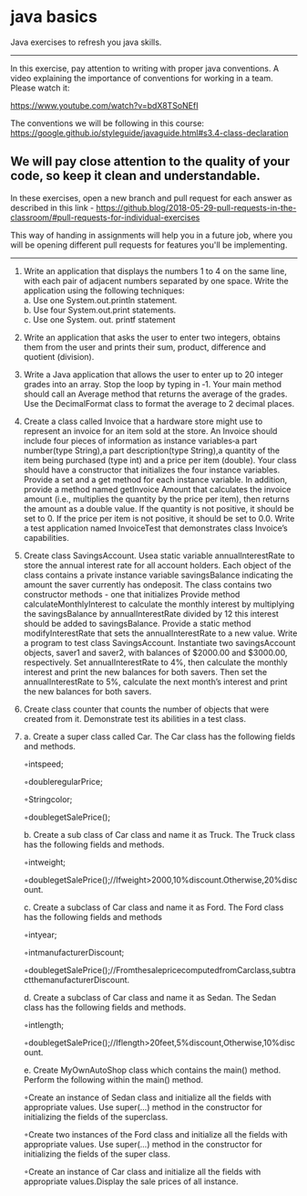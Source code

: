 # java basics
Java exercises to refresh you java skills.

------------------------------------------------------------------------------------------------------------------------
In this exercise, pay attention to writing with proper java conventions.
A video explaining the importance of conventions for working in a team. Please watch it:

https://www.youtube.com/watch?v=bdX8TSoNEfI

The conventions we will be following in this course:
https://google.github.io/styleguide/javaguide.html#s3.4-class-declaration

We will pay close attention to the quality of your code, so keep it clean and understandable.
------------------------------------------------------------------------------------------------------------------------

In these exercises, open a new branch and pull request for each answer as described in this link - 
https://github.blog/2018-05-29-pull-requests-in-the-classroom/#pull-requests-for-individual-exercises

This way of handing in assignments will help you in a future job, where you will be opening different pull requests for 
features you'll be implementing.

------------------------------------------------------------------------------------------------------------------------

1. Write an application that displays the numbers 1 to 4 on the same line, with each pair of adjacent numbers
separated by one space. Write the application using the following techniques:  
a. Use one System.out.println statement.  
b. Use four System.out.print statements.  
c. Use one System. out. printf statement


2. Write an application that asks the user to enter two integers, obtains them from the user and prints their sum,
product, difference and quotient (division).  


3. Write a Java application that allows the user to enter up to 20 integer grades into an array. Stop the loop by
typing in ‐1. Your main method should call an Average method that returns the average of the grades. Use the
DecimalFormat class to format the average to 2 decimal places.


4. Create a class called Invoice that a hardware store might use to represent an invoice for an item sold at the store.
An Invoice should include four pieces of information as instance variables‐a part number(type String),a part
description(type String),a quantity of the item being purchased (type int) and a price per item  (double). Your
class should have a constructor that initializes the four instance variables. Provide a set and a get method for
each instance variable. In addition, provide a method named getInvoice Amount that calculates the invoice
amount (i.e., multiplies the quantity by the price per item), then returns the amount as a double value. If the
quantity is not positive, it should be set to 0. If the price per item is not positive, it should be set to 0.0. Write a
test application named InvoiceTest that demonstrates class Invoice’s capabilities.


5. Create class SavingsAccount. Usea static variable annualInterestRate to store the annual interest rate for all
account holders. Each object of the class contains a private instance variable savingsBalance indicating the
amount the saver currently has ondeposit. The class contains two constructor methods - one that initializes  Provide method calculateMonthlyInterest to calculate the monthly
interest by multiplying the savingsBalance by annualInterestRate divided by 12 this interest should be added to
savingsBalance. Provide a static method modifyInterestRate that sets the annualInterestRate to a new value.
Write a program to test class SavingsAccount. Instantiate two savingsAccount objects, saver1 and saver2, with
balances of $2000.00 and $3000.00, respectively. Set annualInterestRate to 4%, then calculate the monthly
interest and print the new balances for both savers. Then set the annualInterestRate to 5%, calculate the next
month’s interest and print the new balances for both savers.


6. Create class counter that counts the number of objects that were created from it. Demonstrate test its abilities in a test class. 


7. a. Create a super class called Car. The Car class has the following fields and methods.

      ◦intspeed;

      ◦doubleregularPrice;

      ◦Stringcolor;

      ◦doublegetSalePrice();


   b. Create a sub class of Car class and name it as Truck. The Truck class has the following fields and methods.

      ◦intweight;

      ◦doublegetSalePrice();//Ifweight>2000,10%discount.Otherwise,20%discount.

   c. Create a subclass of Car class and name it as Ford. The Ford class has the following fields and methods

      ◦intyear;

      ◦intmanufacturerDiscount;

      ◦doublegetSalePrice();//FromthesalepricecomputedfromCarclass,subtractthemanufacturerDiscount.



   d. Create a subclass of Car class and name it as Sedan. The Sedan class has the following fields and methods.

      ◦intlength;

      ◦doublegetSalePrice();//Iflength>20feet,5%discount,Otherwise,10%discount.



   e. Create MyOwnAutoShop class which contains the main() method. Perform the following within the main() method.

      ◦Create an instance of Sedan class and initialize all the fields with appropriate values. Use super(...) method in the constructor for initializing the fields of the superclass.

      ◦Create two instances of the Ford class and initialize all the fields with appropriate values. Use super(...) method in the constructor for initializing the fields of the super class.

      ◦Create an instance of Car class and initialize all the fields with appropriate values.Display the sale prices of all instance.

